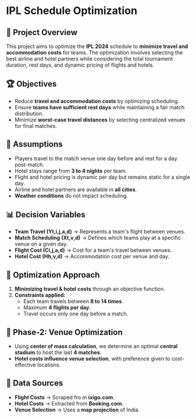 # IPL Schedule Optimization

## 📌 Project Overview
This project aims to optimize the **IPL 2024** schedule to **minimize travel and accommodation costs** for teams. The optimization involves selecting the best airline and hotel partners while considering the total tournament duration, rest days, and dynamic pricing of flights and hotels.

## 🏆 Objectives
- Reduce **travel and accommodation costs** by optimizing scheduling.
- Ensure **teams have sufficient rest days** while maintaining a fair match distribution.
- Minimize **worst-case travel distances** by selecting centralized venues for final matches.

## 🚀 Assumptions
- Players travel to the match venue one day before and rest for a day post-match.
- Hotel stays range from **3 to 4 nights** per team.
- Flight and hotel pricing is dynamic per day but remains static for a single day.
- Airline and hotel partners are available in **all cities**.
- **Weather conditions** do not impact scheduling.

## 📊 Decision Variables
- **Team Travel (Yt,i,j,a,d)** → Represents a team's flight between venues.
- **Match Scheduling (Xt,v,d)** → Defines which teams play at a specific venue on a given day.
- **Flight Cost (Ci,j,a,d)** → Cost for a team's travel between venues.
- **Hotel Cost (Hh,v,d)** → Accommodation cost per venue and day.

## 🏁 Optimization Approach
1. **Minimizing travel & hotel costs** through an objective function.
2. **Constraints applied:**
   - Each team travels between **8 to 14 times**.
   - Maximum **4 flights per day**.
   - Travel occurs only one day before a match.

## 📍 Phase-2: Venue Optimization
- Using **center of mass calculation**, we determine an optimal **central stadium** to host the last **4 matches**.
- **Hotel costs influence venue selection**, with preference given to cost-effective locations.

## 📂 Data Sources
- **Flight Costs** → Scraped fro
m **ixigo.com**.
- **Hotel Costs** → Extracted from **Booking.com**.
- **Venue Selection** → Uses a **map projection** of India.


